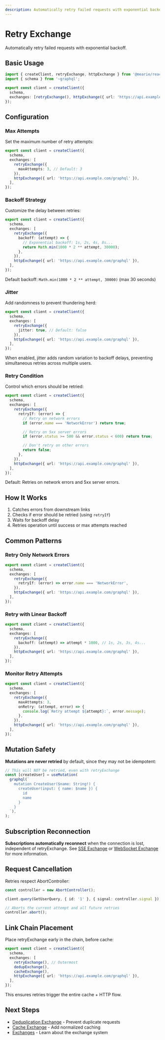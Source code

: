 ```yaml
---
description: Automatically retry failed requests with exponential backoff. Configure max attempts, backoff strategy, jitter, and retry conditions for network errors.
---
```


# Retry Exchange

Automatically retry failed requests with exponential backoff.

## Basic Usage

```typescript
import { createClient, retryExchange, httpExchange } from '@mearie/react'; // or @mearie/vue, @mearie/svelte, @mearie/solid
import { schema } from '~graphql';

export const client = createClient({
  schema,
  exchanges: [retryExchange(), httpExchange({ url: 'https://api.example.com/graphql' })],
});
```

## Configuration

### Max Attempts

Set the maximum number of retry attempts:

```typescript
export const client = createClient({
  schema,
  exchanges: [
    retryExchange({
      maxAttempts: 3, // Default: 3
    }),
    httpExchange({ url: 'https://api.example.com/graphql' }),
  ],
});
```

### Backoff Strategy

Customize the delay between retries:

```typescript
export const client = createClient({
  schema,
  exchanges: [
    retryExchange({
      backoff: (attempt) => {
        // Exponential backoff: 1s, 2s, 4s, 8s...
        return Math.min(1000 * 2 ** attempt, 30000);
      },
    }),
    httpExchange({ url: 'https://api.example.com/graphql' }),
  ],
});
```

Default backoff: `Math.min(1000 * 2 ** attempt, 30000)` (max 30 seconds)

### Jitter

Add randomness to prevent thundering herd:

```typescript
export const client = createClient({
  schema,
  exchanges: [
    retryExchange({
      jitter: true, // Default: false
    }),
    httpExchange({ url: 'https://api.example.com/graphql' }),
  ],
});
```

When enabled, jitter adds random variation to backoff delays, preventing simultaneous retries across multiple users.

### Retry Condition

Control which errors should be retried:

```typescript
export const client = createClient({
  schema,
  exchanges: [
    retryExchange({
      retryIf: (error) => {
        // Retry on network errors
        if (error.name === 'NetworkError') return true;

        // Retry on 5xx server errors
        if (error.status >= 500 && error.status < 600) return true;

        // Don't retry on other errors
        return false;
      },
    }),
    httpExchange({ url: 'https://api.example.com/graphql' }),
  ],
});
```

Default: Retries on network errors and 5xx server errors.

## How It Works

1. Catches errors from downstream links
2. Checks if error should be retried (using `retryIf`)
3. Waits for backoff delay
4. Retries operation until success or max attempts reached

## Common Patterns

### Retry Only Network Errors

```typescript
export const client = createClient({
  schema,
  exchanges: [
    retryExchange({
      retryIf: (error) => error.name === 'NetworkError',
    }),
    httpExchange({ url: 'https://api.example.com/graphql' }),
  ],
});
```

### Retry with Linear Backoff

```typescript
export const client = createClient({
  schema,
  exchanges: [
    retryExchange({
      backoff: (attempt) => attempt * 1000, // 1s, 2s, 3s, 4s...
    }),
    httpExchange({ url: 'https://api.example.com/graphql' }),
  ],
});
```

### Monitor Retry Attempts

```typescript
export const client = createClient({
  schema,
  exchanges: [
    retryExchange({
      maxAttempts: 3,
      onRetry: (attempt, error) => {
        console.log(`Retry attempt ${attempt}:`, error.message);
      },
    }),
    httpExchange({ url: 'https://api.example.com/graphql' }),
  ],
});
```

## Mutation Safety

**Mutations are never retried** by default, since they may not be idempotent:

```typescript
// This will NOT be retried, even with retryExchange
const [createUser] = useMutation(
  graphql(`
    mutation CreateUser($name: String!) {
      createUser(input: { name: $name }) {
        id
        name
      }
    }
  `),
);
```

## Subscription Reconnection

**Subscriptions automatically reconnect** when the connection is lost, independent of retryExchange. See [SSE Exchange](/exchanges/sse) or [WebSocket Exchange](/exchanges/ws) for more information.

## Request Cancellation

Retries respect AbortController:

```typescript
const controller = new AbortController();

client.query(GetUserQuery, { id: '1' }, { signal: controller.signal });

// Aborts the current attempt and all future retries
controller.abort();
```

## Link Chain Placement

Place retryExchange early in the chain, before cache:

```typescript
export const client = createClient({
  schema,
  exchanges: [
    retryExchange(), // Outermost
    dedupExchange(),
    cacheExchange(),
    httpExchange({ url: 'https://api.example.com/graphql' }),
  ],
});
```

This ensures retries trigger the entire cache + HTTP flow.

## Next Steps

- [Deduplication Exchange](/exchanges/dedup) - Prevent duplicate requests
- [Cache Exchange](/exchanges/cache) - Add normalized caching
- [Exchanges](/guides/links) - Learn about the exchange system
